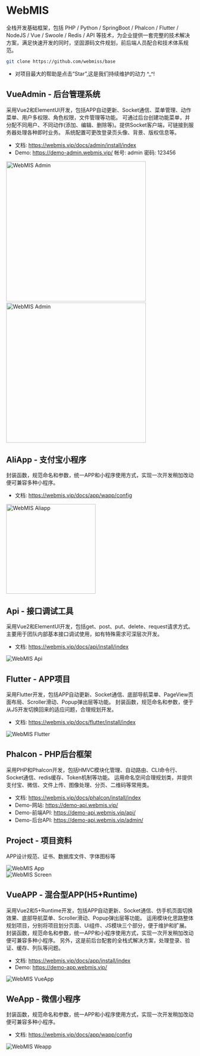 # WebMIS
全栈开发基础框架，包括 PHP / Python / SpringBoot / Phalcon / Flutter / NodeJS / Vue / Swoole / Redis / API 等技术，为企业提供一套完整的技术解决方案，满足快速开发的同时，坚固源码文件规划，前后端人员配合和技术体系规范。

```bash
git clone https://github.com/webmiss/base
```
- 对项目最大的帮助是点击“Star”,这是我们持续维护的动力 ^_^!

## VueAdmin - 后台管理系统
采用Vue2和ElementUI开发，包括APP自动更新、Socket通信、菜单管理、动作菜单、用户多权限、角色权限，文件管理等功能。 可通过后台创建功能菜单，并分配不同用户、不同动作(添加、编辑、删除等)。提供Socket客户端，可链接到服务器处理各种即时业务。 系统配置可更改登录页头像、背景、版权信息等。
- 文档: https://webmis.vip/docs/admin/install/index
- Demo: https://demo-admin.webmis.vip/ 帐号: admin 密码: 123456

<img src="https://webmis.vip/webmis/admin1.png" width="375" alt="WebMIS Admin" />&nbsp;&nbsp;&nbsp;&nbsp;<img src="https://webmis.vip/webmis/admin2.png" width="375" alt="WebMIS Admin" />

## AliApp - 支付宝小程序
封装函数，规范命名和参数，统一APP和小程序使用方式，实现一次开发稍加改动便可兼容多种小程序。
- 文档: https://webmis.vip/docs/app/wapp/config

<img src="https://webmis.vip/webmis/aliapp.png" width="240" alt="WebMIS Aliapp" />

## Api - 接口调试工具
采用Vue2和ElementUI开发，包括get、post、put、delete、request请求方式。 主要用于团队内部基本接口调试使用，如有特殊需求可深层次开发。
- 文档: https://webmis.vip/docs/api/install/index

![WebMIS Api](https://webmis.vip/webmis/api.png)<br>

## Flutter - APP项目
采用Flutter开发，包括APP自动更新、Socket通信、底部导航菜单、PageView页面布局、Scroller滑动、Popup弹出层等功能。 封装函数，规范命名和参数，便于从JS开发切换回来的适应问题，合理规划开发。
- 文档: https://webmis.vip/docs/flutter/install/index

![WebMIS Flutter](https://webmis.vip/webmis/flutter.png)<br>

## Phalcon - PHP后台框架
采用PHP和Phalcon开发，包括HMVC模块化管理、自动路由、CLI命令行、Socket通信、redis缓存、Token机制等功能。 运用命名空间合理规划类，并提供支付宝、微信、文件上传、图像处理、分页、二维码等常用类。
- 文档: https://webmis.vip/docs/phalcon/install/index
- Demo-网站: https://demo-api.webmis.vip/
- Demo-前端API: https://demo-api.webmis.vip/api/
- Demo-后台API: https://demo-api.webmis.vip/admin/

## Project - 项目资料
APP设计规范、证书、数据库文件、字体图标等

![WebMIS App](https://webmis.vip/webmis/app.png)<br>
![WebMIS Screen](https://webmis.vip/webmis/screen.png)<br>

## VueAPP - 混合型APP(H5+Runtime)
采用Vue2和5+Runtime开发，包括APP自动更新、Socket通信、仿手机页面切换效果、底部导航菜单、Scroller滑动、Popup弹出层等功能。 运用模块化思路整体规划项目，分别将项目划分页面、Ui组件、JS模块三个部分，便于维护和扩展。 封装函数，规范命名和参数，统一APP和小程序使用方式，实现一次开发稍加改动便可兼容多种小程序。 另外，这是前后台配套的全栈式解决方案，处理登录、验证、缓存、列队等问题。
- 文档: https://webmis.vip/docs/app/install/index
- Demo: https://demo-app.webmis.vip/

![WebMIS VueApp](https://webmis.vip/webmis/vueapp.png)<br>

## WeApp - 微信小程序
封装函数，规范命名和参数，统一APP和小程序使用方式，实现一次开发稍加改动便可兼容多种小程序。
- 文档: https://webmis.vip/docs/app/wapp/config

![WebMIS Weapp](https://webmis.vip/webmis/weapp.png)<br>